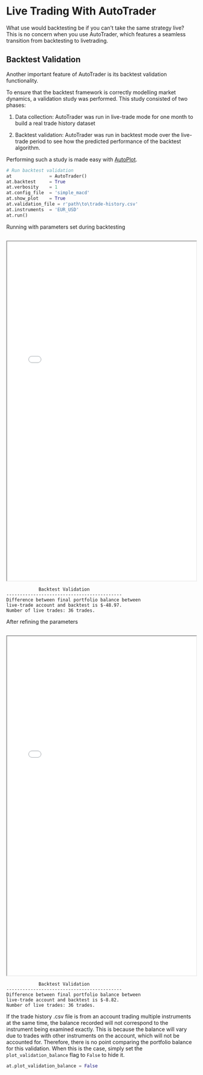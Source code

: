 # Live Trading With AutoTrader

What use would backtesting be if you can't take the same strategy live? This is no concern when you use 
AutoTrader, which features a seamless transition from backtesting to livetrading.



## Backtest Validation
Another important feature of AutoTrader is its backtest validation functionality. 

To ensure that the backtest framework is correctly modelling market dynamics, a validation study was performed. This 
study consisted of two phases: 

  1) Data collection: AutoTrader was run in live-trade mode for one month to build a real trade history dataset

  2) Backtest validation: AutoTrader was run in backtest mode over the live-trade period to see how the predicted performance 
     of the backtest algorithm.

Performing such a study is made easy with [AutoPlot](autoplot-docs).



```python
# Run backtest validation
at              = AutoTrader()
at.backtest     = True
at.verbosity    = 1
at.config_file  = 'simple_macd'
at.show_plot    = True
at.validation_file = r'path\to\trade-history.csv'
at.instruments  = 'EUR_USD'
at.run()
```


Running with parameters set during backtesting

<iframe data-src="../_static/charts/bt-validation1.html" id="iframe" loading="lazy" style="width:100%; margin-top:1em; height:900px; overflow:hidden;" data-ga-on="wheel" data-ga-event-category="iframe" data-ga-event-action="wheel" src="../_static/charts/bt-validation1.html"></iframe>


```
            Backtest Validation
-------------------------------------------
Difference between final portfolio balance between
live-trade account and backtest is $-48.97.
Number of live trades: 36 trades.
```



After refining the parameters

<iframe data-src="../_static/charts/bt-validation2.html" id="iframe" loading="lazy" style="width:100%; margin-top:1em; height:900px; overflow:hidden;" data-ga-on="wheel" data-ga-event-category="iframe" data-ga-event-action="wheel" src="../_static/charts/bt-validation2.html"></iframe>


```
            Backtest Validation
-------------------------------------------
Difference between final portfolio balance between
live-trade account and backtest is $-8.82.
Number of live trades: 36 trades.
```




If the trade history .csv file is from an account trading multiple instruments at the same time, the balance recorded will not
correspond to the instrument being examined exactly. This is because the balance will vary due to trades with other instruments 
on the account, which will not be accounted for. Therefore, there is no point comparing the portfolio balance for this validation.
When this is the case, simply set the `plot_validation_balance` flag to `False` to hide it.
```python
at.plot_validation_balance = False
```









